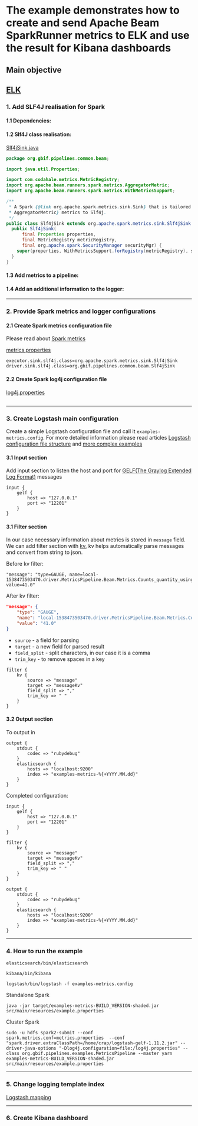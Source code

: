 # The example demonstrates how to create and send Apache Beam SparkRunner metrics to ELK and use the result for Kibana dashboards

## Main objective
[ELK](https://www.elastic.co/elk-stack)
---

### 1. Add SLF4J realisation for Spark

#### 1.1 Dependencies:

#### 1.2 Slf4J class realisation:

[Slf4jSink.java](./src/main/java/org/gbif/pipelines/common/beam/Slf4jSink.java)

```java
package org.gbif.pipelines.common.beam;

import java.util.Properties;

import com.codahale.metrics.MetricRegistry;
import org.apache.beam.runners.spark.metrics.AggregatorMetric;
import org.apache.beam.runners.spark.metrics.WithMetricsSupport;

/**
 * A Spark {@link org.apache.spark.metrics.sink.Sink} that is tailored to report {@link
 * AggregatorMetric} metrics to Slf4j.
 */
public class Slf4jSink extends org.apache.spark.metrics.sink.Slf4jSink {
  public Slf4jSink(
      final Properties properties,
      final MetricRegistry metricRegistry,
      final org.apache.spark.SecurityManager securityMgr) {
    super(properties, WithMetricsSupport.forRegistry(metricRegistry), securityMgr);
  }
}
```

#### 1.3 Add metrics to a pipeline:

#### 1.4 Add an additional information to the logger:
---

### 2. Provide Spark metrics and logger configurations

#### 2.1 Create Spark metrics configuration file

Please read about [Spark metrics](https://spark.apache.org/docs/latest/monitoring.html#metrics)

[metrics.properties](./src/main/resources/metrics.properties)
```properties
executor.sink.slf4j.class=org.apache.spark.metrics.sink.Slf4jSink
driver.sink.slf4j.class=org.gbif.pipelines.common.beam.Slf4jSink
```

#### 2.2 Create Spark log4j configuration file
[log4j.properties](./src/main/resources/log4j.properties)
```properties
```
---

### 3. Create Logstash main configuration
Create a simple Logstash configuration file and call it ```examples-metrics.config```. For more detailed information please read articles [Logstash configuration file structure](https://www.elastic.co/guide/en/logstash/current/configuration-file-structure.html) and [more complex examples](https://www.elastic.co/guide/en/logstash/current/config-examples.html)

#### 3.1 Input section
Add input section to listen the host and port for [GELF(The Graylog Extended Log Format)](http://docs.graylog.org/en/2.4/pages/gelf.html) messages
```
input {
    gelf {
        host => "127.0.0.1"
        port => "12201"
    }
}
```

#### 3.1 Filter section
In our case necessary information about metrics is stored in ```message``` field.
We can add filter section with [kv](https://www.elastic.co/guide/en/logstash/current/plugins-filters-kv.html#plugins-filters-kv), kv helps automatically parse messages and convert from string to json.

Before kv filter:
```
"message": "type=GAUGE, name=local-1538473503470.driver.MetricsPipeline.Beam.Metrics.Counts_quantity_using_metrics_ParMultiDo_FilterText.org.gbif.pipelines.examples.MetricsPipeline.foo, value=41.0"
```

After kv filter:
```json
"message": {
    "type": "GAUGE",
    "name": "local-1538473503470.driver.MetricsPipeline.Beam.Metrics.Counts_quantity_using_metrics_ParMultiDo_FilterText.org.gbif.pipelines.examples.MetricsPipeline.foo",
    "value": "41.0"
}
```

- ```source``` - a field for parsing
- ```target``` - a new field for parsed result
- ```field_split``` - split characters, in our case it is a comma
- ```trim_key``` - to remove spaces in a key
```
filter {
    kv {
        source => "message"
        target => "messageKv"
        field_split => ","
        trim_key => " "
    }
}
```

#### 3.2 Output section
To output in
```
output {
    stdout {
        codec => "rubydebug"
    }
    elasticsearch {
        hosts => "localhost:9200"
        index => "examples-metrics-%{+YYYY.MM.dd}"
    }
}
```

Completed configuration:
```
input {
    gelf {
        host => "127.0.0.1"
        port => "12201"
    }
}

filter {
    kv {
        source => "message"
        target => "messageKv"
        field_split => ","
        trim_key => " "
    }
}

output {
    stdout {
        codec => "rubydebug"
    }
    elasticsearch {
        hosts => "localhost:9200"
        index => "examples-metrics-%{+YYYY.MM.dd}"
    }
}
```
---

### 4. How to run the example

```shell
elasticsearch/bin/elasticsearch
```

```shell
kibana/bin/kibana
```

```shell
logstash/bin/logstash -f examples-metrics.config
```

Standalone Spark
```shell
java -jar target/examples-metrics-BUILD_VERSION-shaded.jar src/main/resources/example.properties
```

Cluster Spark
```shell
sudo -u hdfs spark2-submit --conf spark.metrics.conf=metrics.properties  --conf "spark.driver.extraClassPath=/home/crap/logstash-gelf-1.11.2.jar" --driver-java-options "-Dlog4j.configuration=file:/log4j.properties" --class org.gbif.pipelines.examples.MetricsPipeline --master yarn examples-metrics-BUILD_VERSION-shaded.jar src/main/resources/example.properties
```
---

### 5. Change logging template index
[Logstash mapping](https://www.elastic.co/blog/logstash_lesson_elasticsearch_mapping)

---
### 6. Create Kibana dashboard


